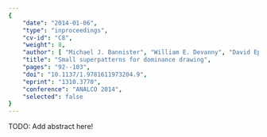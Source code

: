 ```yaml
---
{
    "date": "2014-01-06",
    "type": "inproceedings",
    "cv-id": "C8",
    "weight": 8,
    "author": [ "Michael J. Bannister", "William E. Devanny", "David Eppstein" ],
    "title": "Small superpatterns for dominance drawing",
    "pages": "92--103",
    "doi": "10.1137/1.9781611973204.9",
    "eprint": "1310.3770",
    "conference": "ANALCO 2014",
    "selected": false
}
---
```


TODO: Add abstract here!

